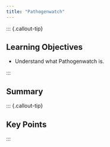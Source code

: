 ```yaml
---
title: "Pathogenwatch"
---
```


::: {.callout-tip}
## Learning Objectives

- Understand what Pathogenwatch is.

:::

## Summary

::: {.callout-tip}
## Key Points

:::
